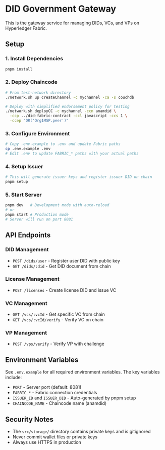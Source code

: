 # DID Government Gateway

This is the gateway service for managing DIDs, VCs, and VPs on Hyperledger Fabric.

## Setup

### 1. Install Dependencies
```bash
pnpm install
```

### 2. Deploy Chaincode
```bash
# From test-network directory
./network.sh up createChannel -c mychannel -ca -s couchdb

# Deploy with simplified endorsement policy for testing
./network.sh deployCC -c mychannel -ccn anamdid \
  -ccp ../did-fabric-contract -ccl javascript -ccs 1 \
  -ccep "OR('Org1MSP.peer')"
```

### 3. Configure Environment
```bash
# Copy .env.example to .env and update Fabric paths
cp .env.example .env
# Edit .env to update FABRIC_* paths with your actual paths
```

### 4. Setup Issuer
```bash
# This will generate issuer keys and register issuer DID on chain
pnpm setup
```

### 5. Start Server
```bash
pnpm dev   # Development mode with auto-reload
# or
pnpm start # Production mode
# Server will run on port 8081
```

## API Endpoints

### DID Management
- `POST /dids/user` - Register user DID with public key
- `GET /dids/:did` - Get DID document from chain

### License Management  
- `POST /licenses` - Create license DID and issue VC

### VC Management
- `GET /vcs/:vcId` - Get specific VC from chain
- `GET /vcs/:vcId/verify` - Verify VC on chain

### VP Management
- `POST /vps/verify` - Verify VP with challenge

## Environment Variables

See `.env.example` for all required environment variables. The key variables include:
- `PORT` - Server port (default: 8081)
- `FABRIC_*` - Fabric connection credentials
- `ISSUER_ID` and `ISSUER_DID` - Auto-generated by pnpm setup
- `CHAINCODE_NAME` - Chaincode name (anamdid)

## Security Notes

- The `src/storage/` directory contains private keys and is gitignored
- Never commit wallet files or private keys
- Always use HTTPS in production